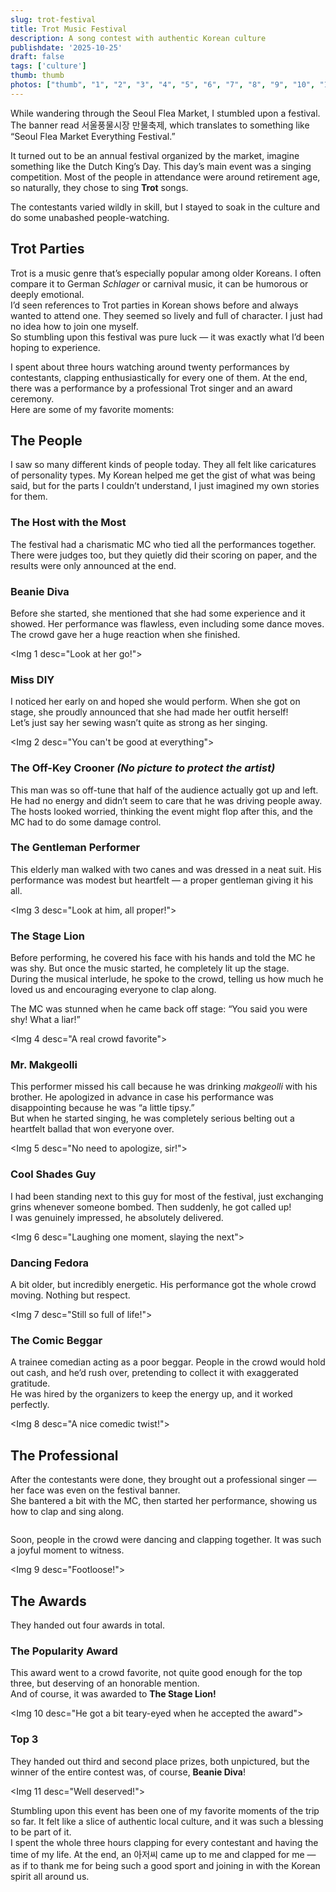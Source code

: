 ```yaml
---
slug: trot-festival
title: Trot Music Festival
description: A song contest with authentic Korean culture
publishdate: '2025-10-25'
draft: false
tags: ['culture']
thumb: thumb
photos: ["thumb", "1", "2", "3", "4", "5", "6", "7", "8", "9", "10", "11", "pro"]
---
```


While wandering through the Seoul Flea Market, I stumbled upon a festival. The banner read 서울풍물시장 만물축제, which translates to something like “Seoul Flea Market Everything Festival.”  

It turned out to be an annual festival organized by the market, imagine something like the Dutch King’s Day. This day’s main event was a singing competition. Most of the people in attendance were around retirement age, so naturally, they chose to sing **Trot** songs.  

The contestants varied wildly in skill, but I stayed to soak in the culture and do some unabashed people-watching.

## Trot Parties

Trot is a music genre that’s especially popular among older Koreans. I often compare it to German *Schlager* or carnival music, it can be humorous or deeply emotional.  
I’d seen references to Trot parties in Korean shows before and always wanted to attend one. They seemed so lively and full of character. I just had no idea how to join one myself.  
So stumbling upon this festival was pure luck — it was exactly what I’d been hoping to experience.

I spent about three hours watching around twenty performances by contestants, clapping enthusiastically for every one of them. At the end, there was a performance by a professional Trot singer and an award ceremony.  
Here are some of my favorite moments:

## The People

I saw so many different kinds of people today. They all felt like caricatures of personality types. My Korean helped me get the gist of what was being said, but for the parts I couldn’t understand, I just imagined my own stories for them.

### The Host with the Most

The festival had a charismatic MC who tied all the performances together. There were judges too, but they quietly did their scoring on paper, and the results were only announced at the end.

### Beanie Diva

Before she started, she mentioned that she had some experience and it showed. Her performance was flawless, even including some dance moves. The crowd gave her a huge reaction when she finished.

<Img 1 desc="Look at her go!">

### Miss DIY

I noticed her early on and hoped she would perform. When she got on stage, she proudly announced that she had made her outfit herself!  
Let’s just say her sewing wasn’t quite as strong as her singing.

<Img 2 desc="You can't be good at everything">

### The Off-Key Crooner *(No picture to protect the artist)*

This man was so off-tune that half of the audience actually got up and left. He had no energy and didn’t seem to care that he was driving people away.  
The hosts looked worried, thinking the event might flop after this, and the MC had to do some damage control.

### The Gentleman Performer

This elderly man walked with two canes and was dressed in a neat suit. His performance was modest but heartfelt — a proper gentleman giving it his all.

<Img 3 desc="Look at him, all proper!">

### The Stage Lion

Before performing, he covered his face with his hands and told the MC he was shy. But once the music started, he completely lit up the stage.  
During the musical interlude, he spoke to the crowd, telling us how much he loved us and encouraging everyone to clap along.  

The MC was stunned when he came back off stage: “You said you were shy! What a liar!”

<Img 4 desc="A real crowd favorite">

### Mr. Makgeolli

This performer missed his call because he was drinking *makgeolli* with his brother. He apologized in advance in case his performance was disappointing because he was “a little tipsy.”  
But when he started singing, he was completely serious belting out a heartfelt ballad that won everyone over.

<Img 5 desc="No need to apologize, sir!">

### Cool Shades Guy

I had been standing next to this guy for most of the festival, just exchanging grins whenever someone bombed. Then suddenly, he got called up!  
I was genuinely impressed, he absolutely delivered.

<Img 6 desc="Laughing one moment, slaying the next">

### Dancing Fedora

A bit older, but incredibly energetic. His performance got the whole crowd moving. Nothing but respect.

<Img 7 desc="Still so full of life!">

### The Comic Beggar

A trainee comedian acting as a poor beggar. People in the crowd would hold out cash, and he’d rush over, pretending to collect it with exaggerated gratitude.  
He was hired by the organizers to keep the energy up, and it worked perfectly.

<Img 8 desc="A nice comedic twist!">

## The Professional

After the contestants were done, they brought out a professional singer — her face was even on the festival banner.  
She bantered a bit with the MC, then started her performance, showing us how to clap and sing along.  

<Img pro desc="Her outfit was great!">

Soon, people in the crowd were dancing and clapping together. It was such a joyful moment to witness.

<Img 9 desc="Footloose!">

## The Awards

They handed out four awards in total.

### The Popularity Award

This award went to a crowd favorite, not quite good enough for the top three, but deserving of an honorable mention.  
And of course, it was awarded to **The Stage Lion!**

<Img 10 desc="He got a bit teary-eyed when he accepted the award">

### Top 3

They handed out third and second place prizes, both unpictured, but the winner of the entire contest was, of course, **Beanie Diva**!

<Img 11 desc="Well deserved!">

Stumbling upon this event has been one of my favorite moments of the trip so far. It felt like a slice of authentic local culture, and it was such a blessing to be part of it.  
I spent the whole three hours clapping for every contestant and having the time of my life. At the end, an 아저씨 came up to me and clapped for me — as if to thank me for being such a good sport and joining in with the Korean spirit all around us.